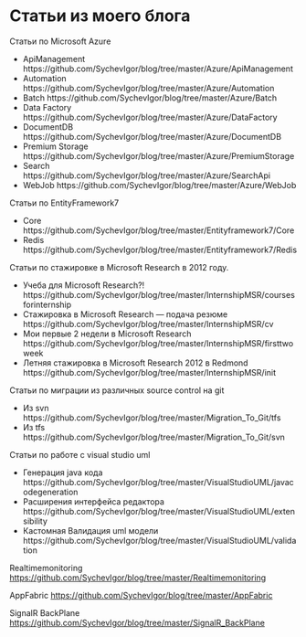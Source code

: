 Статьи из моего блога
====

Статьи по Microsoft Azure
<ul>
<li>ApiManagement https://github.com/SychevIgor/blog/tree/master/Azure/ApiManagement</li>
<li>Automation https://github.com/SychevIgor/blog/tree/master/Azure/Automation</li>
<li>Batch https://github.com/SychevIgor/blog/tree/master/Azure/Batch</li>
<li>Data Factory https://github.com/SychevIgor/blog/tree/master/Azure/DataFactory</li>
<li>DocumentDB https://github.com/SychevIgor/blog/tree/master/Azure/DocumentDB</li>
<li>Premium Storage https://github.com/SychevIgor/blog/tree/master/Azure/PremiumStorage</li>
<li>Search https://github.com/SychevIgor/blog/tree/master/Azure/SearchApi</li>
<li>WebJob https://github.com/SychevIgor/blog/tree/master/Azure/WebJob</li>
</ul>

Статьи по EntityFramework7
<ul>
<li>Core https://github.com/SychevIgor/blog/tree/master/Entityframework7/Core</li>
<li>Redis https://github.com/SychevIgor/blog/tree/master/Entityframework7/Redis</li>
</ul>

Статьи по стажировке в Microsoft Research в 2012 году.
<ul>
<li>Учеба для Microsoft Research?! https://github.com/SychevIgor/blog/tree/master/InternshipMSR/coursesforinternship</li>
<li>Стажировка в Microsoft Research — подача резюме https://github.com/SychevIgor/blog/tree/master/InternshipMSR/cv</li>
<li>Мои первые 2 недели в Microsoft Research https://github.com/SychevIgor/blog/tree/master/InternshipMSR/firsttwoweek</li>
<li>Летняя стажировка в Microsoft Research 2012 в Redmond https://github.com/SychevIgor/blog/tree/master/InternshipMSR/init</li>
</ul>

Статьи по миграции из различных source control на git
<ul>
<li>Из svn https://github.com/SychevIgor/blog/tree/master/Migration_To_Git/tfs</li>
<li>Из tfs https://github.com/SychevIgor/blog/tree/master/Migration_To_Git/svn</li>
</ul>

Статьи по работе с visual studio uml
<ul>
<li>Генерация java кода https://github.com/SychevIgor/blog/tree/master/VisualStudioUML/javacodegeneration</li>
<li>Расширения интерфейса редактора https://github.com/SychevIgor/blog/tree/master/VisualStudioUML/extensibility</li>
<li>Кастомная Валидация uml модели https://github.com/SychevIgor/blog/tree/master/VisualStudioUML/validation</li>
</ul>

Realtimemonitoring https://github.com/SychevIgor/blog/tree/master/Realtimemonitoring

AppFabric https://github.com/SychevIgor/blog/tree/master/AppFabric

SignalR BackPlane https://github.com/SychevIgor/blog/tree/master/SignalR_BackPlane

